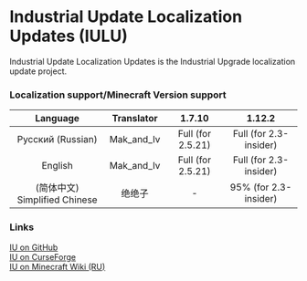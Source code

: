 # Industrial Update Localization Updates (IULU)
Industrial Update Localization Updates is the Industrial Upgrade localization update project. 

### Localization support/Minecraft Version support

| Language                     | Translator | 1.7.10            | 1.12.2 
| :--------------------------: | :--------: | :---------------: | :---------------------:
| Русский (Russian)            | Mak_and_Iv | Full (for 2.5.21) | Full (for 2.3-insider)
| English                      | Mak_and_Iv | Full (for 2.5.21) | Full (for 2.3-insider)
| (简体中文) Simplified Chinese | 绝绝子     | -                 | 95% (for 2.3-insider)


### Links
[IU on GitHub](https://github.com/ZelGimi/industrialupgrade "ZelGimi/industrialupgrade")<br>
[IU on CurseForge](https://www.curseforge.com/minecraft/mc-mods/industrial-upgrade "Industrial Upgrade")<br>
[IU on Minecraft Wiki (RU)](https://minecraft.fandom.com/ru/wiki/Industrial_Upgrade "Industrial Upgrade")
